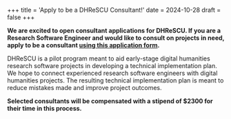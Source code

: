 +++
title = 'Apply to be a DHReSCU Consultant!'
date = 2024-10-28
draft = false
+++

**We are excited to open consultant applications for DHReSCU. If you are a Research Software Engineer and would like to consult on projects in need, apply to be a consultant [using this application form](https://forms.gle/xzL6D8t53EmynCYW7).**

DHReSCU is a pilot program meant to aid early-stage digital humanities research software projects in developing a technical implementation plan. We hope to connect experienced research software engineers with digital humanities projects. The resulting technical implementation plan is meant to reduce mistakes made and improve project outcomes.

**Selected consultants will be compensated with a stipend of $2300 for their time in this process.**
